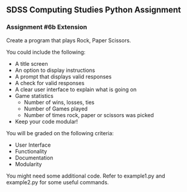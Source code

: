 ## SDSS Computing Studies Python Assignment
### Assignment #6b Extension

Create a program that plays Rock, Paper Scissors.

You could include the following:
* A title screen
* An option to display instructions
* A prompt that displays valid responses
* A check for valid responses
* A clear user interface to explain what is going on
* Game statistics
  * Number of wins, losses, ties
  * Number of Games played
  * Number of times rock, paper or scissors was picked
* Keep your code modular!

You will be graded on the following criteria:
* User Interface
* Functionality
* Documentation
* Modularity

You might need some additional code. Refer to example1.py and example2.py for some useful commands.
